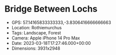 # Bridge Between Lochs

- GPS: 57.14165833333333,-3.8306416666666663
- Location: Rothiemurchus
- Tags: Landscape, Forest
- Camera: Apple iPhone 14 Pro Max
- Date: 2023-03-18T17:27:46.000+00:00
- Dimensions: 3931x2948
